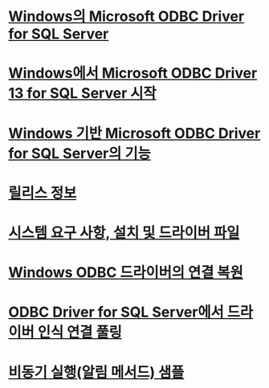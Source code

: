 # [Windows의 Microsoft ODBC Driver for SQL Server](microsoft-odbc-driver-for-sql-server-on-windows.md)
# [Windows에서 Microsoft ODBC Driver 13 for SQL Server 시작](welcome-to-the-microsoft-odbc-driver-13-for-sql-server-on-windows.md)
# [Windows 기반 Microsoft ODBC Driver for SQL Server의 기능](features-of-the-microsoft-odbc-driver-for-sql-server-on-windows.md)

# [릴리스 정보](release-notes.md)
# [시스템 요구 사항, 설치 및 드라이버 파일](system-requirements-installation-and-driver-files.md)

# [Windows ODBC 드라이버의 연결 복원](connection-resiliency-in-the-windows-odbc-driver.md)
# [ODBC Driver for SQL Server에서 드라이버 인식 연결 풀링](driver-aware-connection-pooling-in-the-odbc-driver-for-sql-server.md)

# [비동기 실행(알림 메서드) 샘플](asynchronous-execution-notification-method-sample.md)
